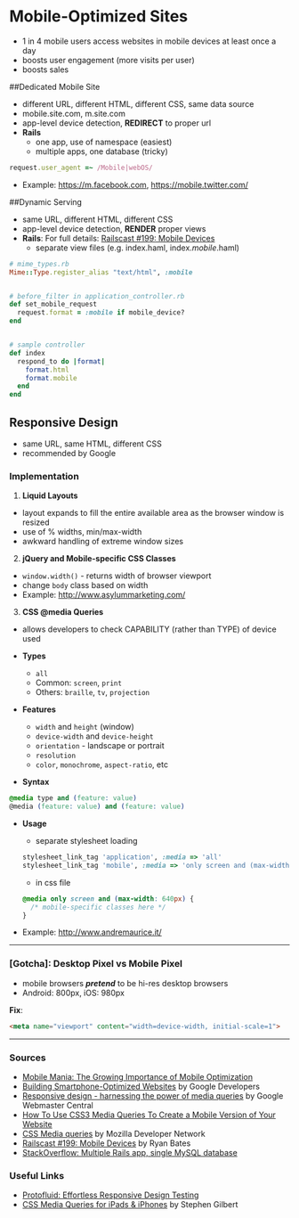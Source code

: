 # Mobile-Optimized Sites
  * 1 in 4 mobile users access websites in mobile devices at least once a day 
  * boosts user engagement (more visits per user)
  * boosts sales


##Dedicated Mobile Site
  * different URL, different HTML, different CSS, same data source
  * mobile.site.com, m.site.com
  * app-level device detection, **REDIRECT** to proper url
  * **Rails**
    * one app, use of namespace (easiest)
    * multiple apps, one database (tricky)
  
```ruby
request.user_agent =~ /Mobile|webOS/
```
  * Example: https://m.facebook.com, https://mobile.twitter.com/

  
##Dynamic Serving
  * same URL, different HTML, different CSS
  * app-level device detection, **RENDER** proper views
  * **Rails**: For full details: [Railscast #199: Mobile Devices](http://railscasts.com/episodes/199-mobile-devices?view=asciicast)
    * separate view files (e.g. index.haml, index._mobile_.haml)

```ruby
# mime_types.rb
Mime::Type.register_alias "text/html", :mobile


# before_filter in application_controller.rb
def set_mobile_request
  request.format = :mobile if mobile_device?
end


# sample controller
def index
  respond_to do |format|
    format.html
    format.mobile
  end
end
```

## Responsive Design
  * same URL, same HTML, different CSS
  * recommended by Google

### Implementation

 1. **Liquid Layouts** 
  * layout expands to fill the entire available area as the browser window is resized
  * use of % widths, min/max-width
  * awkward handling of extreme window sizes
  
 2. **jQuery and Mobile-specific CSS Classes**
  * `window.width()` - returns width of browser viewport 
  * change `body` class based on width
  * Example: http://www.asylummarketing.com/


 3. **CSS @media Queries**
  * allows developers to check CAPABILITY (rather than TYPE) of device used

  * **Types**
    * `all`
    * Common: `screen`, `print`
    * Others: `braille`, `tv`, `projection`
 

  * **Features**
    * `width` and `height` (window)
    * `device-width` and `device-height`
    * `orientation` - landscape or portrait
    * `resolution`
    * `color`, `monochrome`, `aspect-ratio`, etc


  * **Syntax**
  ```css
  @media type and (feature: value)
  @media (feature: value) and (feature: value)
  ```


  * **Usage**
    * separate stylesheet loading

    ```ruby
    stylesheet_link_tag 'application', :media => 'all'
    stylesheet_link_tag 'mobile', :media => 'only screen and (max-width: 640px)'
    ``` 

    * in css file
 
    ```css
    @media only screen and (max-width: 640px) {
      /* mobile-specific classes here */
    }
    ```
    
  * Example: http://www.andremaurice.it/  

---

### [Gotcha]: Desktop Pixel vs Mobile Pixel
 * mobile browsers **_pretend_** to be hi-res desktop browsers
 * Android: 800px, iOS: 980px
 
 **Fix**:
 ```html
 <meta name="viewport" content="width=device-width, initial-scale=1">
 ```

---


### Sources
  * [Mobile Mania: The Growing Importance of Mobile Optimization](http://blog.kissmetrics.com/mobile-mania/)
  * [Building Smartphone-Optimized Websites](https://developers.google.com/webmasters/smartphone-sites/) by Google Developers
  * [Responsive design - harnessing the power of media queries](http://googlewebmastercentral.blogspot.com/2012/04/responsive-design-harnessing-power-of.html) by Google Webmaster Central
  * [How To Use CSS3 Media Queries To Create a Mobile Version of Your Website](http://mobile.smashingmagazine.com/2010/07/19/how-to-use-css3-media-queries-to-create-a-mobile-version-of-your-website/)
  * [CSS Media queries](https://developer.mozilla.org/en-US/docs/Web/Guide/CSS/Media_queries) by Mozilla Developer Network
  * [Railscast #199: Mobile Devices](http://railscasts.com/episodes/199-mobile-devices?view=asciicast) by Ryan Bates
  * [StackOverflow: Multiple Rails app, single MySQL database](http://stackoverflow.com/questions/2690546/multiple-rails-app-single-mysql-database)
### Useful Links
  * [Protofluid: Effortless Responsive Design Testing](http://protofluid.com/)
  * [CSS Media Queries for iPads & iPhones](http://stephen.io/mediaqueries/) by Stephen Gilbert
